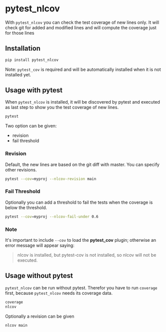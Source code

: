 # pytest_nlcov

With `pytest_nlcov` you can check the test coverage of new lines only. It will
check git for added and modified lines and will compute the coverage
just for those lines

## Installation

```sh
pip install pytest_nlcov
```

Note: `pytest_cov` is required and will be automatically installed when it 
is not installed yet.

## Usage with pytest

When `pytest_nlcov` is installed, it will be discovered by pytest and executed as last step to
show you the test coverage of new lines.

```sh
pytest
```

Two option can be given:

- revision
- fail threshold

### Revision

Default, the new lines are based on the git diff with master. You can specify other revisions.

```sh
pytest --cov=myproj --nlcov-revision main
```

### Fail Threshold

Optionally you can add a threshold to fail the tests when the coverage is below the threshold.

```sh
pytest --cov=myproj --nlcov-fail-under 0.6
```

### Note
It's important to include `--cov` to load the **pytest_cov** plugin; otherwise an error message will appear saying:
> nlcov is installed, but pytest-cov is not installed, so nlcov will not be executed.


## Usage without pytest

`pytest_nlcov` can be run without pytest. Therefor you have to run `coverage` first, because `pytest_nlcov`
needs its coverage data.

```sh
coverage
nlcov
```

Optionally a revision can be given

```sh
nlcov main
```
